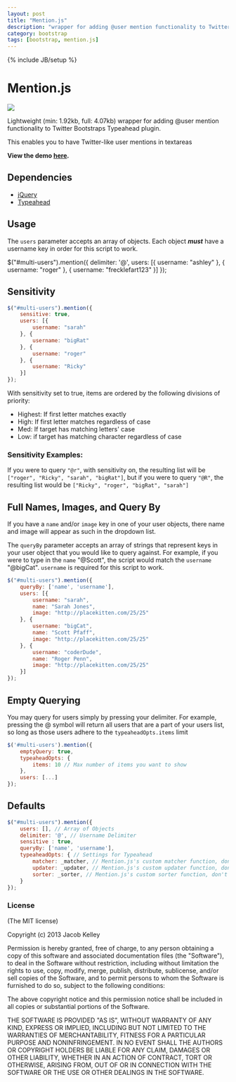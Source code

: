 ```yaml
---
layout: post
title: "Mention.js"
description: "wrapper for adding @user mention functionality to Twitter Bootstraps Typeahead plugin"
category: bootstrap
tags: [bootstrap, mention.js]
---
```

{% include JB/setup %}

# Mention.js

<img src="http://i.imgur.com/pCvqL.png">

Lightweight (min: 1.92kb, full: 4.07kb) wrapper for adding @user mention functionality to Twitter Bootstraps Typeahead plugin.

This enables you to have Twitter-like user mentions in textareas

<b>View the demo <a href="http://jakiestfu.github.com/Mention.js/" target="_blank">here</a>.</b>

## Dependencies

* <a href="https://github.com/jquery/jquery" target="_blank">jQuery</a>
* <a href="https://github.com/twitter/bootstrap" target="_blank">Typeahead</a>

## Usage
The `users` parameter accepts an array of objects. Each object ***must*** have a username key in order for this script to work.


$("#multi-users").mention({
    delimiter: '@',
    users: [{
        username: "ashley"
    }, { 
        username: "roger"
    }, { 
        username: "frecklefart123"
    }]
});


## Sensitivity

```javascript
$("#multi-users").mention({
    sensitive: true,
    users: [{
        username: "sarah"
    }, { 
        username: "bigRat"
    }, { 
        username: "roger"
    }, { 
        username: "Ricky"
    }]
});
```
With sensitivity set to true, items are ordered by the following divisions of priority:

* Highest: If first letter matches exactly
* High: If first letter matches regardless of case
* Med: If target has matching letters' case
* Low: if target has matching character regardless of case

### Sensitivity Examples:

If you were to query `"@r"`, with sensitivity on, the resulting list will be `["roger", "Ricky", "sarah", "bigRat"]`, but if you were to query `"@R"`, the resulting list would be `["Ricky", "roger", "bigRat", "sarah"]`


## Full Names, Images, and Query By
If you have a `name` and/or `image` key in one of your user objects, there name and image will appear as such in the dropdown list.

The `queryBy` parameter accepts an array of strings that represent keys in your user object that you would like to query against. For example, if you were to type in the `name` "@Scott", the script would match the `username` "@bigCat". `username` is required for this script to work.

```javascript
$("#multi-users").mention({
    queryBy: ['name', 'username'],
    users: [{
        username: "sarah",
        name: "Sarah Jones",
        image: "http://placekitten.com/25/25"
    }, { 
        username: "bigCat",
        name: "Scott Pfaff",
        image: "http://placekitten.com/25/25"
    }, { 
        username: "coderDude",
        name: "Roger Penn",
        image: "http://placekitten.com/25/25"
    }]
});
```

## Empty Querying

You may query for users simply by pressing your delimiter. For example, pressing the @ symbol will return all users that are a part of your users list, so long as those users adhere to the `typeaheadOpts.items` limit

```javascript
$('#multi-users').mention({
    emptyQuery: true,
    typeaheadOpts: {
        items: 10 // Max number of items you want to show
    },
    users: [...]
});
```


## Defaults

```javascript
$("#multi-users").mention({
    users: [], // Array of Objects
    delimiter: '@', // Username Delimiter
    sensitive : true,
    queryBy: ['name', 'username'],
    typeaheadOpts: { // Settings for Typeahead
        matcher: _matcher, // Mention.js's custom matcher function, don't change
        updater: _updater, // Mention.js's custom updater function, don't change
        sorter: _sorter, // Mention.js's custom sorter function, don't change
    }
}); 
```
 
### License

(The MIT license)

Copyright (c) 2013 Jacob Kelley

Permission is hereby granted, free of charge, to any person obtaining
a copy of this software and associated documentation files (the
"Software"), to deal in the Software without restriction, including
without limitation the rights to use, copy, modify, merge, publish,
distribute, sublicense, and/or sell copies of the Software, and to
permit persons to whom the Software is furnished to do so, subject to
the following conditions:

The above copyright notice and this permission notice shall be
included in all copies or substantial portions of the Software.

THE SOFTWARE IS PROVIDED "AS IS", WITHOUT WARRANTY OF ANY KIND,
EXPRESS OR IMPLIED, INCLUDING BUT NOT LIMITED TO THE WARRANTIES OF
MERCHANTABILITY, FITNESS FOR A PARTICULAR PURPOSE AND
NONINFRINGEMENT. IN NO EVENT SHALL THE AUTHORS OR COPYRIGHT HOLDERS BE
LIABLE FOR ANY CLAIM, DAMAGES OR OTHER LIABILITY, WHETHER IN AN ACTION
OF CONTRACT, TORT OR OTHERWISE, ARISING FROM, OUT OF OR IN CONNECTION
WITH THE SOFTWARE OR THE USE OR OTHER DEALINGS IN THE SOFTWARE.
